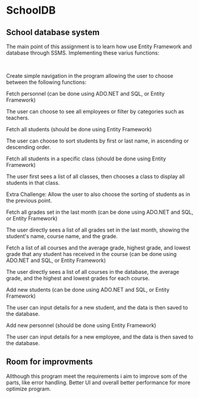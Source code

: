 # SchoolDB 
<h2> School database system </h2>
<p>  The main point of this assignment is to learn how use Entity Framework and database through SSMS. Implementing these varius functions: </p>

<br>
<p> 
Create simple navigation in the program allowing the user to choose between the following functions:

Fetch personnel (can be done using ADO.NET and SQL, or Entity Framework)

The user can choose to see all employees or filter by categories such as teachers.

Fetch all students (should be done using Entity Framework)

The user can choose to sort students by first or last name, in ascending or descending order.

Fetch all students in a specific class (should be done using Entity Framework)

The user first sees a list of all classes, then chooses a class to display all students in that class.

Extra Challenge: Allow the user to also choose the sorting of students as in the previous point.

Fetch all grades set in the last month (can be done using ADO.NET and SQL, or Entity Framework)

The user directly sees a list of all grades set in the last month, showing the student's name, course name, and the grade.

Fetch a list of all courses and the average grade, highest grade, and lowest grade that any student has received in the course (can be done using ADO.NET and SQL, or Entity Framework)

The user directly sees a list of all courses in the database, the average grade, and the highest and lowest grades for each course.

Add new students (can be done using ADO.NET and SQL, or Entity Framework)

The user can input details for a new student, and the data is then saved to the database.

Add new personnel (should be done using Entity Framework)

The user can input details for a new employee, and the data is then saved to the database.</p>

<h2>Room for improvments</h2>
<p>Allthough this program meet the requirements i aim to improve som of the parts, like error handling. Better UI and overall better performance for more optimize program. </p>
